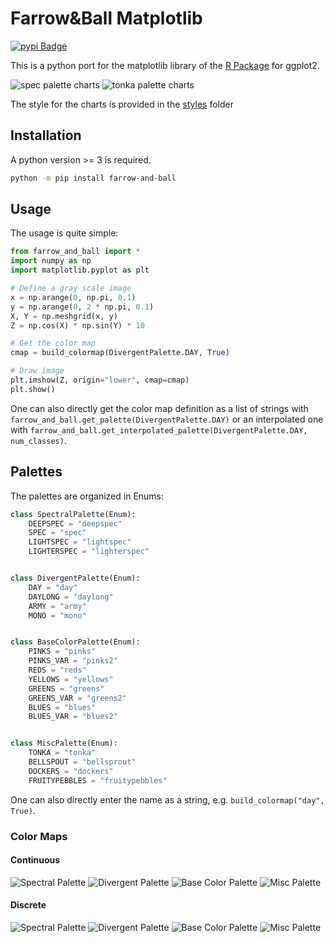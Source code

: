 # Farrow&Ball Matplotlib

[![pypi Badge](https://img.shields.io/badge/pypi-0.0.3-blue)](https://pypi.org/project/farrow-and-ball/)

This is a python port for the matplotlib library of the [R Package](https://github.com/km4htc/farrowandball) for ggplot2.

![spec palette charts](https://github.com/vork/farrowandball/raw/master/images/chart/spec.png)
![tonka palette charts](https://github.com/vork/farrowandball/raw/master/images/chart/tonka.png)

The style for the charts is provided in the [styles](https://github.com/vork/farrowandball/tree/master/styles) folder

## Installation

A python version >= 3 is required.

```bash
python -m pip install farrow-and-ball
```

## Usage

The usage is quite simple:

```python
from farrow_and_ball import *
import numpy as np
import matplotlib.pyplot as plt

# Define a gray scale image
x = np.arange(0, np.pi, 0.1)
y = np.arange(0, 2 * np.pi, 0.1)
X, Y = np.meshgrid(x, y)
Z = np.cos(X) * np.sin(Y) * 10

# Get the color map
cmap = build_colormap(DivergentPalette.DAY, True)

# Draw image
plt.imshow(Z, origin="lower", cmap=cmap)
plt.show()
```

One can also directly get the color map definition as a list of strings with `farrow_and_ball.get_palette(DivergentPalette.DAY)` or an interpolated one with `farrow_and_ball.get_interpolated_palette(DivergentPalette.DAY, num_classes)`.

## Palettes

The palettes are organized in Enums:

```python
class SpectralPalette(Enum):
    DEEPSPEC = "deepspec"
    SPEC = "spec"
    LIGHTSPEC = "lightspec"
    LIGHTERSPEC = "lighterspec"


class DivergentPalette(Enum):
    DAY = "day"
    DAYLONG = "daylong"
    ARMY = "army"
    MONO = "mono"


class BaseColorPalette(Enum):
    PINKS = "pinks"
    PINKS_VAR = "pinks2"
    REDS = "reds"
    YELLOWS = "yellows"
    GREENS = "greens"
    GREENS_VAR = "greens2"
    BLUES = "blues"
    BLUES_VAR = "blues2"


class MiscPalette(Enum):
    TONKA = "tonka"
    BELLSPOUT = "bellsprout"
    DOCKERS = "dockers"
    FRUITYPEBBLES = "fruitypebbles"
```

One can also directly enter the name as a string, e.g. `build_colormap("day", True)`.

### Color Maps

#### Continuous

![Spectral Palette](https://github.com/vork/farrowandball/raw/master/images/continuous/SpectralPalette.png)
![Divergent Palette](https://github.com/vork/farrowandball/raw/master/images/continuous/DivergentPalette.png)
![Base Color Palette](https://github.com/vork/farrowandball/raw/master/images/continuous/BaseColorPalette.png)
![Misc Palette](https://github.com/vork/farrowandball/raw/master/images/continuous/MiscPalette.png)

#### Discrete

![Spectral Palette](https://github.com/vork/farrowandball/raw/master/images/discrete/SpectralPalette.png)
![Divergent Palette](https://github.com/vork/farrowandball/raw/master/images/discrete/DivergentPalette.png)
![Base Color Palette](https://github.com/vork/farrowandball/raw/master/images/discrete/BaseColorPalette.png)
![Misc Palette](https://github.com/vork/farrowandball/raw/master/images/discrete/MiscPalette.png)
